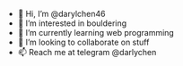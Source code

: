 - 👋 Hi, I’m @darylchen46
- 👀 I’m interested in bouldering
- 🌱 I’m currently learning web programming
- 💞️ I’m looking to collaborate on stuff
- 📫 Reach me at telegram @darlychen

<!---
darylchen46/darylchen46 is a ✨ special ✨ repository because its `README.md` (this file) appears on your GitHub profile.
You can click the Preview link to take a look at your changes.
--->
